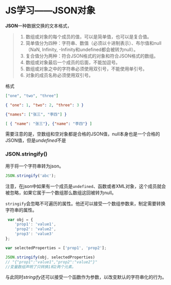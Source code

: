 # JS学习——JSON对象

**JSON**一种数据交换的文本格式，

> 1. 数组或对象的每个成员的值，可以是简单值，也可以是复合值。
> 2. 简单值分为四种：字符串、数值（必须以十进制表示）、布尔值和null（NaN, Infinity, -Infinity和undefined都会被转为null）。
> 3. 复合值分为两种：符合JSON格式的对象和符合JSON格式的数组。
> 4. 数组或对象最后一个成员的后面，不能加逗号。
> 5. 数组或对象之中的字符串必须使用双引号，不能使用单引号。
> 6. 对象的成员名称必须使用双引号。

格式

```json
["one", "two", "three"]

{ "one": 1, "two": 2, "three": 3 }

{"names": ["张三", "李四"] }

[ { "name": "张三"}, {"name": "李四"} ]
```

需要注意的是，空数组和空对象都是合格的JSON值，null本身也是一个合格的JSON值，但是*undefined*不是

### JSON.stringify()

用于将一个字符串转为json。

```javascript
JSON.stringify('abc');
```

注意，在json中如果有一个成员是`undefined`、函数或者XML对象，这个成员就会被忽略，如果它属于一个数组那么数组这回被转为null。

`stringify`会忽略不可遍历的属性。他还可以接受一个数组参数来，制定需要转换字符串的属性。

```javascript
 var obj = {
    'prop1': 'value1',
    'prop2': 'value2',
    'prop3': 'value3'
};

var selectedProperties = ['prop1', 'prop2'];

JSON.stringify(obj, selectedProperties)
// "{"prop1":"value1","prop2":"value2"}"
//变量数组声明了只转换1和2两个元素。
```

与此同时*stringify*还可以接受一个函数作为参数，以改变默认的字符串化的行为。

